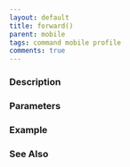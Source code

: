 ```yaml
---
layout: default
title: forward()
parent: mobile
tags: command mobile profile
comments: true
---
```



### Description


### Parameters


### Example


### See Also
